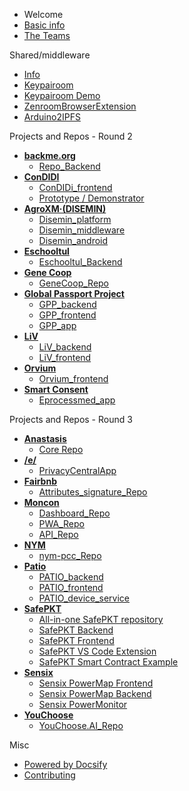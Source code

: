  - Welcome
  - [Basic info](/general/start.md "The Basic info")
  - [The Teams](/general/teams.md "The Teams")

 Shared/middleware
 - [Info](/general/shared-repos.md "Shared Repos")
  - [Keypairoom](https://github.com/LedgerProject/keypairoom)
  - [Keypairoom Demo](https://github.com/LedgerProject/keypairoom-demo)
  - [ZenroomBrowserExtension](https://github.com/LedgerProject/zen-web-ext)
  - [Arduino2IPFS](https://github.com/LedgerProject/Disemin-ipfs-client-esp32)

Projects and Repos - Round 2
  - **[backme.org](/teams/backme.org.md)**
    - [Repo_Backend](https://github.com/LedgerProject/BackMe.org_scraper-back-end)
  - **[ConDIDI](/teams/ConDIDI.md)**
	- [ConDIDi_frontend](https://github.com/LedgerProject/ConDIDI_frontend/)
	- [Prototype / Demonstrator](https://labs.tib.eu/condidi/)
  - **[AgroXM·(DISEMIN)](/teams/DISEMIN.md)**
	- [Disemin_platform](https://github.com/LedgerProject/disemin-platform)
	- [Disemin_middleware](https://github.com/LedgerProject/disemin-middleware)
	- [Disemin_android](https://github.com/LedgerProject/disemin-android)
  - **[Eschooltul](/teams/Eschooltul.md)**
	- [Eschooltul_Backend](https://github.com/LedgerProject/eschooltul_backend)
  - **[Gene Coop](/teams/GeneCoop.md)**
	- [GeneCoop_Repo](https://github.com/LedgerProject/GeneCoop/)
  - **[Global Passport Project](/teams/GlobalPassportProject.md)**
	- [GPP_backend](https://github.com/LedgerProject/GPP_backend)
	- [GPP_frontend](https://github.com/LedgerProject/GPP_frontend)
	- [GPP_app](https://github.com/LedgerProject/GPP_app)
  - **[LiV](/teams/LiV.md)**
	- [LiV_backend](https://github.com/LedgerProject/LiV_backend)
	- [LiV_frontend](https://github.com/LedgerProject/LiV_frontend)
  - **[Orvium](/teams/Orvium.md)**
	- [Orvium_frontend](https://github.com/LedgerProject/orvium-frontend)
  - **[Smart Consent](/teams/SmartConsent.md)**
	- [Eprocessmed_app](https://github.com/LedgerProject/eprocessmed-smc-app)


 Projects and Repos - Round 3
  - **[Anastasis](/teams/Anastasis.md)**
    - [Core Repo](https://github.com/LedgerProject/Anastasis)
  - **[/e/](/teams/e.md)**
    - [PrivacyCentralApp](https://github.com/LedgerProject/e_privacycentralapp)
  - **[Fairbnb](/teams/Fairbnb.md)**
    - [Attributes_signature_Repo](https://github.com/LedgerProject/FairBnb_attributes_signature_module)
  - **[Moncon](/teams/Moncon.md)**
    - [Dashboard_Repo](https://github.com/LedgerProject/moncon/tree/main/packages/dashboard)
	- [PWA_Repo](https://github.com/LedgerProject/moncon/tree/main/packages/moncon-wallet)
	- [API_Repo](https://github.com/LedgerProject/moncon/tree/main/packages/api)
  - **[NYM](/teams/nym-pcc.md)**
    - [nym-pcc_Repo](https://github.com/LedgerProject/nym-pcc)
  - **[Patio](/teams/Patio.md)**
    - [PATIO_backend](https://github.com/LedgerProject/patio_backend)
    - [PATIO_frontend](https://github.com/LedgerProject/patio_frontend)
    - [PATIO_device_service](https://github.com/LedgerProject/patio_device_service)
  - **[SafePKT](/teams/SafePKT.md)**
    - [All-in-one SafePKT repository](https://github.com/LedgerProject/safepkt)
    - [SafePKT Backend](https://github.com/LedgerProject/safepkt_backend)
    - [SafePKT Frontend](https://github.com/LedgerProject/safepkt_frontend)
    - [SafePKT VS Code Extension](https://github.com/LedgerProject/safepkt_vscode-plugin)
    - [SafePKT Smart Contract Example](https://github.com/LedgerProject/safepkt_smart-contract-example)
  - **[Sensix](/teams/Sensix.md)**
    - [Sensix PowerMap Frontend](https://github.com/LedgerProject/sensix-power-map-frontend)
    - [Sensix PowerMap Backend](https://github.com/LedgerProject/sensix-power-map-backend)
    - [Sensix PowerMonitor](https://github.com/LedgerProject/sensix-power-monitor)
  - **[YouChoose](/teams/YouChoose.md)**
    - [YouChoose.AI_Repo](https://github.com/LedgerProject/YouChoose.AI)


 Misc
 - [Powered by Docsify](https://docsify.js.org/)
 - [Contributing](/general/contributing.md)


<!--- Comments here --->
